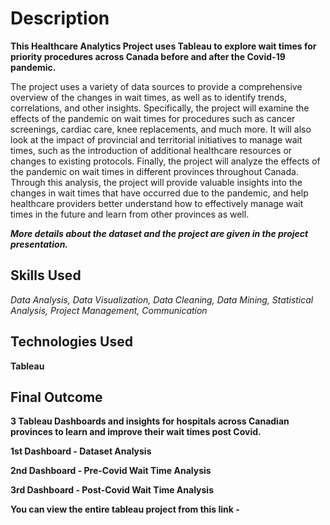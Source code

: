 # **Description**

**This Healthcare Analytics Project uses Tableau to explore wait times for priority procedures across Canada before and after the Covid-19 pandemic.** 

The project uses a variety of data sources to provide a comprehensive overview of the changes in wait times, as well as to identify trends, correlations, and other insights. Specifically, the project will examine the effects of the pandemic on wait times for procedures such as cancer screenings, cardiac care, knee replacements, and much more. It will also look at the impact of provincial and territorial initiatives to manage wait times, such as the introduction of additional healthcare resources or changes to existing protocols. Finally, the project will analyze the effects of the pandemic on wait times in different provinces throughout Canada. Through this analysis, the project will provide valuable insights into the changes in wait times that have occurred due to the pandemic, and help healthcare providers better understand how to effectively manage wait times in the future and learn from other provinces as well.

***More details about the dataset and the project are given in the project presentation.***

## Skills Used 

*Data Analysis, Data Visualization, Data Cleaning, Data Mining, Statistical Analysis, Project Management, Communication*

## Technologies Used

**Tableau**

## Final Outcome 

**3 Tableau Dashboards and insights for hospitals across Canadian provinces to learn and improve their wait times post Covid.**

**1st Dashboard - Dataset Analysis**

**2nd Dashboard - Pre-Covid Wait Time Analysis**

**3rd Dashboard - Post-Covid Wait Time Analysis**

**You can view the entire tableau project from this link -**


